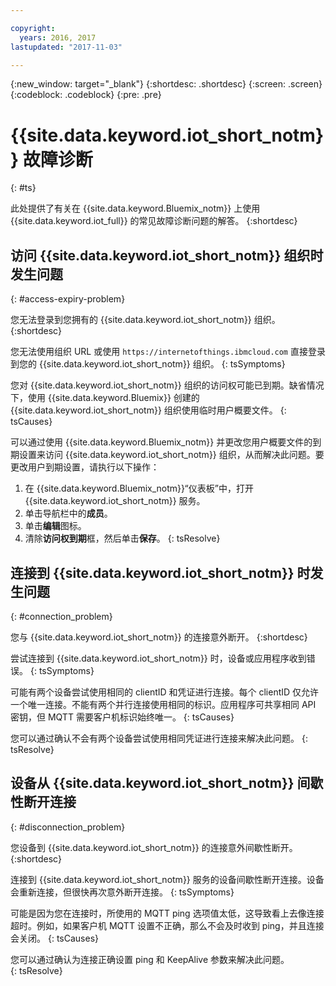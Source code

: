 ```yaml
---

copyright:
  years: 2016, 2017
lastupdated: "2017-11-03"

---
```


{:new_window: target="\_blank"}
{:shortdesc: .shortdesc}
{:screen: .screen}
{:codeblock: .codeblock}
{:pre: .pre}

# {{site.data.keyword.iot_short_notm}} 故障诊断
{: #ts}

此处提供了有关在 {{site.data.keyword.Bluemix_notm}} 上使用 {{site.data.keyword.iot_full}} 的常见故障诊断问题的解答。
{:shortdesc}

## 访问 {{site.data.keyword.iot_short_notm}} 组织时发生问题
{: #access-expiry-problem}

您无法登录到您拥有的 {{site.data.keyword.iot_short_notm}} 组织。
{:shortdesc}

您无法使用组织 URL 或使用 `https://internetofthings.ibmcloud.com` 直接登录到您的 {{site.data.keyword.iot_short_notm}} 组织。
{: tsSymptoms}

您对 {{site.data.keyword.iot_short_notm}} 组织的访问权可能已到期。缺省情况下，使用 {{site.data.keyword.Bluemix}} 创建的 {{site.data.keyword.iot_short_notm}} 组织使用临时用户概要文件。
{: tsCauses}

可以通过使用 {{site.data.keyword.Bluemix_notm}} 并更改您用户概要文件的到期设置来访问 {{site.data.keyword.iot_short_notm}} 组织，从而解决此问题。要更改用户到期设置，请执行以下操作：

1. 在 {{site.data.keyword.Bluemix_notm}}“仪表板”中，打开 {{site.data.keyword.iot_short_notm}} 服务。
2. 单击导航栏中的**成员**。
3. 单击**编辑**图标。
4. 清除**访问权到期**框，然后单击**保存**。
{: tsResolve}

## 连接到 {{site.data.keyword.iot_short_notm}} 时发生问题
{: #connection_problem}

您与 {{site.data.keyword.iot_short_notm}} 的连接意外断开。
{:shortdesc}

尝试连接到 {{site.data.keyword.iot_short_notm}} 时，设备或应用程序收到错误。
{: tsSymptoms}

可能有两个设备尝试使用相同的 clientID 和凭证进行连接。每个 clientID 仅允许一个唯一连接。不能有两个并行连接使用相同的标识。应用程序可共享相同 API 密钥，但 MQTT 需要客户机标识始终唯一。
{: tsCauses}

您可以通过确认不会有两个设备尝试使用相同凭证进行连接来解决此问题。
{: tsResolve}

## 设备从 {{site.data.keyword.iot_short_notm}} 间歇性断开连接
{: #disconnection_problem}

您设备到 {{site.data.keyword.iot_short_notm}} 的连接意外间歇性断开。
{:shortdesc}

连接到 {{site.data.keyword.iot_short_notm}} 服务的设备间歇性断开连接。设备会重新连接，但很快再次意外断开连接。
{: tsSymptoms}

可能是因为您在连接时，所使用的 MQTT ping 选项值太低，这导致看上去像连接超时。例如，如果客户机 MQTT 设置不正确，那么不会及时收到 ping，并且连接会关闭。
{: tsCauses}

您可以通过确认为连接正确设置 ping 和 KeepAlive 参数来解决此问题。   
{: tsResolve}

